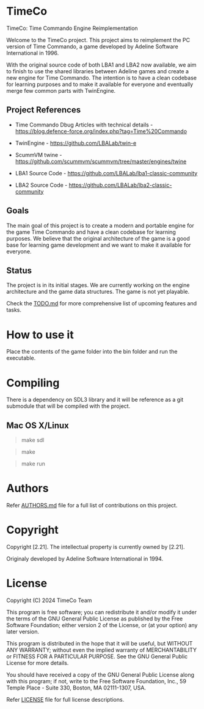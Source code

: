 # TimeCo
TimeCo: Time Commando Engine Reimplementation

Welcome to the TimeCo project.
This project aims to reimplement the PC version of Time Commando, a game developed by Adeline Software International in 1996.

With the original source code of both LBA1 and LBA2 now available, we aim to finish to use the shared libraries between Adeline games and create a new engine for Time Commando. The intention is to have a clean codebase for learning purposes and to make it available for everyone and eventually merge few common parts with TwinEngine.

## Project References

* Time Commando Dbug Articles with technical details - https://blog.defence-force.org/index.php?tag=Time%20Commando

* TwinEngine - https://github.com/LBALab/twin-e

* ScummVM twine - https://github.com/scummvm/scummvm/tree/master/engines/twine

* LBA1 Source Code - https://github.com/LBALab/lba1-classic-community

* LBA2 Source Code - https://github.com/LBALab/lba2-classic-community



## Goals

The main goal of this project is to create a modern and portable engine for the game Time Commando and have a clean codebase for learning purposes. We believe that the original architecture of the game is a good base for learning game development and we want to make it available for everyone.

## Status

The project is in its initial stages. We are currently working on the engine architecture and the game data structures. The game is not yet playable.

Check the [TODO.md](TODO.md) for more comprehensive list of upcoming features and tasks.

# How to use it

Place the contents of the game folder into the bin folder and run the executable.


# Compiling

There is a dependency on SDL3 library and it will be reference as a git submodule that will be compiled with the project.

## Mac OS X/Linux

> make sdl

> make

> make run


# Authors

Refer [AUTHORS.md](AUTHORS.md) file for a full list of contributions on this project.

# Copyright

Copyright [2.21]. The intellectual property is currently owned by [2.21].

Originaly developed by Adeline Software International in 1994.

# License

Copyright (C) 2024 TimeCo Team

This program is free software; you can redistribute it and/or
modify it under the terms of the GNU General Public License 
as published by the Free Software Foundation; either version 2
of the License, or (at your option) any later version.

This program is distributed in the hope that it will be useful,
but WITHOUT ANY WARRANTY; without even the implied warranty of
MERCHANTABILITY or FITNESS FOR A PARTICULAR PURPOSE.  See the
GNU General Public License for more details.

You should have received a copy of the GNU General Public License
along with this program; if not, write to the Free Software
Foundation, Inc., 59 Temple Place - Suite 330, Boston, MA  02111-1307, USA.

Refer [LICENSE](LICENSE) file for full license descriptions.

